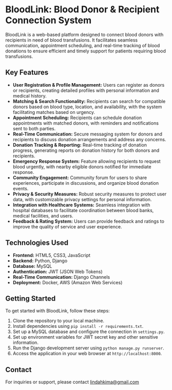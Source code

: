 # BloodLink: Blood Donor & Recipient Connection System

BloodLink is a web-based platform designed to connect blood donors with recipients in need of blood transfusions. It facilitates seamless communication, appointment scheduling, and real-time tracking of blood donations to ensure efficient and timely support for patients requiring blood transfusions.

## Key Features

- **User Registration & Profile Management:** Users can register as donors or recipients, creating detailed profiles with personal information and medical history.
- **Matching & Search Functionality:** Recipients can search for compatible donors based on blood type, location, and availability, with the system facilitating matches based on urgency.
- **Appointment Scheduling:** Recipients can schedule donation appointments with matched donors, with reminders and notifications sent to both parties.
- **Real-Time Communication:** Secure messaging system for donors and recipients to discuss donation arrangements and address any concerns.
- **Donation Tracking & Reporting:** Real-time tracking of donation progress, generating reports on donation history for both donors and recipients.
- **Emergency Response System:** Feature allowing recipients to request blood urgently, with nearby eligible donors notified for immediate response.
- **Community Engagement:** Community forum for users to share experiences, participate in discussions, and organize blood donation events.
- **Privacy & Security Measures:** Robust security measures to protect user data, with customizable privacy settings for personal information.
- **Integration with Healthcare Systems:** Seamless integration with hospital databases to facilitate coordination between blood banks, medical facilities, and users.
- **Feedback & Rating System:** Users can provide feedback and ratings to improve the quality of service and user experience.

## Technologies Used

- **Frontend:** HTML5, CSS3, JavaScript
- **Backend:** Python, Django
- **Database:** MySQL
- **Authentication:** JWT (JSON Web Tokens)
- **Real-Time Communication:** Django Channels
- **Deployment:** Docker, AWS (Amazon Web Services)

## Getting Started

To get started with BloodLink, follow these steps:

1. Clone the repository to your local machine.
2. Install dependencies using `pip install -r requirements.txt`.
3. Set up a MySQL database and configure the connection in `settings.py`.
4. Set up environment variables for JWT secret key and other sensitive information.
5. Run the Django development server using `python manage.py runserver`.
6. Access the application in your web browser at `http://localhost:8000`.

## Contact

For inquiries or support, please contact lindahkima@gmail.com

